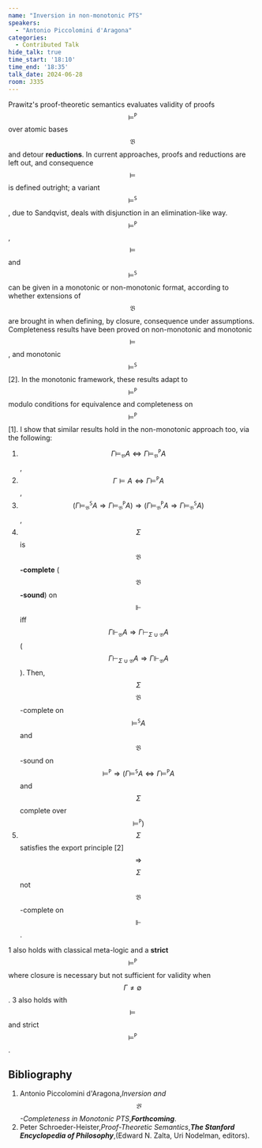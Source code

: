 ```yaml
---
name: "Inversion in non-monotonic PTS"
speakers:
  - "Antonio Piccolomini d'Aragona"
categories:
  - Contributed Talk
hide_talk: true
time_start: '18:10'
time_end: '18:35'
talk_date: 2024-06-28
room: J335
---
```








Prawitz's proof-theoretic semantics evaluates validity of proofs $$\models^{\texttt{P}}$$ over atomic bases $$\mathfrak{B}$$ and detour **reductions**. In current approaches, proofs and reductions are left out, and consequence $$\models$$ is defined outright; a variant $$\models^{\texttt{S}}$$, due to Sandqvist, deals with disjunction in an elimination-like way. $$\models^{\texttt{P}}$$, $$\models$$ and $$\models^{\texttt{S}}$$ can be given in a monotonic or non-monotonic format, according to whether extensions of $$\mathfrak{B}$$ are brought in when defining, by closure, consequence under assumptions. Completeness results have been proved on non-monotonic and monotonic $$\models$$, and monotonic $$\models^{\texttt{S}}$$ [2]. In the monotonic framework, these results adapt to $$\models^{\texttt{P}}$$ modulo conditions for equivalence and completeness on $$\models^{\texttt{P}}$$ [1]. I show that similar results hold in the non-monotonic approach too, via the following:




  1.  $$\Gamma \models_\mathfrak{B} A \Leftrightarrow \Gamma \models^{\texttt{P}}_{\mathfrak{B}} A$$,
  2.  $$\Gamma \models A \Leftrightarrow \Gamma \models^{\texttt{P}} A$$,
  3.  $$(\Gamma \models^{\texttt{S}}_{\mathfrak{B}} A \Rightarrow \Gamma \models^{\texttt{P}}_{\mathfrak{B}} A) \Rightarrow (\Gamma \models^{\texttt{P}}_{\mathfrak{B}} A \Rightarrow \Gamma \models^{\texttt{S}}_{\mathfrak{B}} A)$$,
  4.  $$\Sigma$$ is $$\mathfrak{B}$$**-complete** ($$\mathfrak{B}$$**-sound**) on $$\Vdash$$ iff $$\Gamma \Vdash_{\mathfrak{B}} A \Rightarrow \Gamma \vdash_{\Sigma \cup \mathfrak{B}} A$$ ($$\Gamma \vdash_{\Sigma \cup \mathfrak{B}} A \Rightarrow \Gamma \Vdash_{\mathfrak{B}} A$$). Then, $$\Sigma$$ $$\mathfrak{B}$$-complete on $$\models^{\texttt{S}} A$$ and $$\mathfrak{B}$$-sound on $$\models^{\texttt{P}}  \Rightarrow (\Gamma \models^{\texttt{S}} A \Leftrightarrow \Gamma \models^{\texttt{P}} A$$ and $$\Sigma$$ complete over $$\models^{\texttt{P}})$$
  5.   $$\Sigma$$ satisfies the export principle [2] $$\Rightarrow$$ $$\Sigma$$ not $$\mathfrak{B}$$-complete on $$\Vdash$$.




1 also holds with classical meta-logic and a **strict** $$\models^{\texttt{P}}$$ where closure is necessary but not sufficient for validity when $$\Gamma \neq \emptyset$$. 3 also holds with $$\models$$ and strict $$\models^{\texttt{P}}$$.



## Bibliography

1. Antonio Piccolomini d'Aragona,_Inversion and $$\mathfrak{B}$$-Completeness in Monotonic PTS_,**_Forthcoming_**.
2. Peter Schroeder-Heister,_Proof-Theoretic Semantics_,**_The Stanford Encyclopedia of Philosophy_**,(Edward N. Zalta, Uri Nodelman, editors).





